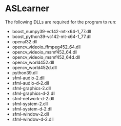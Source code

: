 # ASLearner

The following DLLs are required for the program to run:

- boost_numpy39-vc142-mt-x64-1_77.dll
- boost_python39-vc142-mt-x64-1_77.dll
- openal32.dll
- opencv_videoio_ffmpeg452_64.dll
- opencv_videoio_msmf452_64.dll
- opencv_videoio_msmf452_64d.dll
- opencv_world452.dll
- opencv_world452d.dll
- python39.dll
- sfml-audio-2.dll
- sfml-audio-d-2.dll
- sfml-graphics-2.dll
- sfml-graphics-d-2.dll
- sfml-network-d-2.dll
- sfml-system-2.dll
- sfml-system-d-2.dll
- sfml-window-2.dll
- sfml-window-d-2.dll
